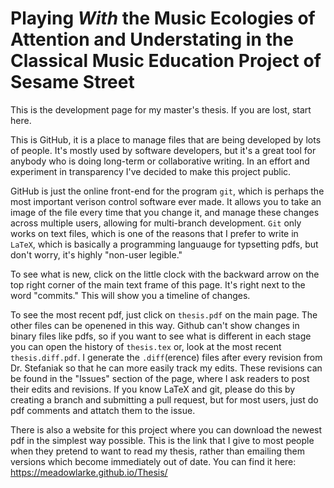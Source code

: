 # Playing *With* the Music Ecologies of Attention and Understating in the Classical Music Education Project of Sesame Street
This is the development page for my master's thesis. If you are lost, start here.

This is GitHub, it is a place to manage files that are being developed by lots of people. It's mostly used by software developers, but it's a great tool for anybody who is doing long-term or collaborative writing. In an effort and experiment in transparency I've decided to make this project public. 

GitHub is just the online front-end for the program `git`, which is perhaps the most important verison control software ever made. It allows you to take an image of the file every time that you change it, and manage these changes across multiple users, allowing for multi-branch development. `Git` only works on text files, which is one of the reasons that I prefer to write in `LaTeX`, which is basically a programming languauge for typsetting pdfs, but don't worry, it's highly "non-user legible."

To see what is new, click on the little clock with the backward arrow on the top right corner of the main text frame of this page. It's right next to the word "commits." This will show you a timeline of changes. 

To see the most recent pdf, just click on `thesis.pdf` on the main page. The other files can be openened in this way. Github can't show changes in binary files like pdfs, so if you want to see what is different in each stage you can open the history of `thesis.tex` or, look at the most recent `thesis.diff.pdf`. I generate the `.diff`(erence) files after every revision from Dr. Stefaniak so that he can more easily track my edits. These revisions can be found in the "Issues" section of the page, where I ask readers to post their edits and revisions. If you know LaTeX and git, please do this by creating a branch and submitting a pull request, but for most users, just do pdf comments and attatch them to the issue.

There is also a website for this project where you can download the newest pdf in the simplest way possible. This is the link that I give to most people when they pretend to want to read my thesis, rather than emailing them versions which become immediately out of date. You can find it here: https://meadowlarke.github.io/Thesis/

